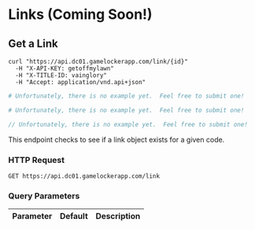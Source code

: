 # Links (Coming Soon!)

## Get a Link

```shell
curl "https://api.dc01.gamelockerapp.com/link/{id}"
  -H "X-API-KEY: getoffmylawn"
  -H "X-TITLE-ID: vainglory"
  -H "Accept: application/vnd.api+json"
```

```ruby
# Unfortunately, there is no example yet.  Feel free to submit one!
```

```python
# Unfortunately, there is no example yet.  Feel free to submit one!
```

```javascript
// Unfortunately, there is no example yet.  Feel free to submit one!
```

<!-- > The above command returns JSON structured like this:

```json
[
  {
    "id": 1,
    "name": "Fluffums",
    "breed": "calico",
    "fluffiness": 6,
    "cuteness": 7
  },
  {
    "id": 2,
    "name": "Max",
    "breed": "unknown",
    "fluffiness": 5,
    "cuteness": 10
  }
]
``` -->

This endpoint checks to see if a link object exists for a given code.

### HTTP Request

`GET https://api.dc01.gamelockerapp.com/link`

### Query Parameters

Parameter | Default | Description
--------- | ------- | -----------

